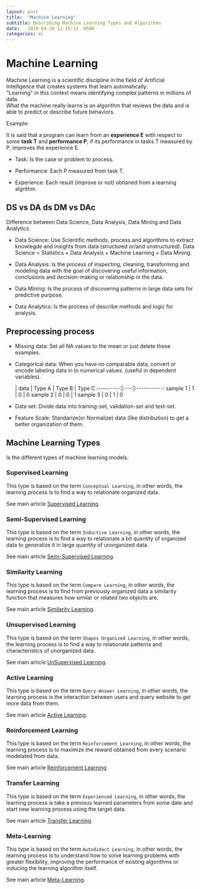```yaml
---
layout: post
title:  "Machine Learning"
subtitle: Describing Machine Learning Types and Algorithms
date:   2019-04-20 12:15:12 -0500
categories: ml
---
```


# Machine Learning

Machine Learning is a scientific discipline in the field of Artificial Intelligence that creates systems that learn automatically.  
"Learning" in this context means identifying complex patterns in millions of data.  
What the machine really learns is an algorithm that reviews the data and is able to predict or describe future behaviors.

Example:

It is said that a program can learn from an **experience E** with respect to some **task T** and **performance P**, if its performance in tasks T measured by P, improves the experience E.

* Task: Is the case or problem to process.

* Performance: Each P measured from task T.

* Experience: Each result (improve or not) obtianed from a learning algrithm.

## DS vs DA ds DM vs DAc

Difference between Data Science, Data Analysis, Data Mining and Data Analytics.

* Data Science: Use Scientific methods, process and algorithms to extract knowlegde and insights from data (structured or/and unstructured). Data Science = Statistics + Data Analysis + Machine Learning + Data Mining.

* Data Analysis: Is the process of inspecting, cleaning, transforming and modeling data with the goal of discovering useful information, conclusions and decision-making or relationship in the data.

* Data Mining: Is the process of discovering patterns in large data sets for predictive purpose.

* Data Analytics: Is the process of describe methods and logic for analysis.

## Preprocessing process

* Missing data: Set all NA values to the mean or just delete these examples.

* Categorical data: When you have no comparable data, convert or encode labeling data in to numerical values. (useful in dependent variables).

  | data | Type A | Type B | Type C
  :---------:|:---:|:-----------:
   sample 1  | 1 | 0 | 0
   sample 2  | 0 | 0 | 1
   sample 3  | 0 | 1 | 0


* Data set: Divide data into training-set, validation-set and test-set.

* Feature Scale: Standarize(or Normalize) data (like distribution) to get a better organization of them.

## Machine Learning Types

Is the different types of machine learning models.

### Supervised Learning

This type is based on the term `Conceptual Learning`, in other words, the learning process is to find a way to relationate organized data.

See main article [Supervised Learning](/ml/supervised_learning).

### Semi-Supervised Learning

This type is based on the term `Inductive Learning`, in other words, the learning process is to find a way to relationate a bit quantity of organized data to generalize it in large quantity of unorganized data.

See main article [Semi-Supervised Learning](/ml/semi_supervised_learning).

### Similarity Learning

This type is based on the term `Compare Learning`, in other words, the learning process is to find from previously organized data a similarity function that measures how similar or related two objects are.

See main article [Similarity Learning](/ml/similarity_learning).

### Unsupervised Learning

This type is based on the term `Shapes Organized Learning`, in other words, the learning process is to find a way to relationate patterns and characteristics of unorganized data.

See main article [UnSupervised Learning](/ml/unsupervised_learning).

### Active Learning

This type is based on the term `Query-Answer Learning`, in other words, the learning process is the interaction between users and query website to get more data from them.

See main article [Active Learning](/ml/active_learning).

### Reinforcement Learning

This type is based on the term `Reinforcement Learning`, in other words, the learning process is to maximize the reward obtained from every scenario modelated from data.

See main article [Reinforcement Learning](/ml/reinforcement_learning).

### Transfer Learning

This type is based on the term `Experienced Learning`, in other words, the learning process is take a previous learned parameters from some date and start new learning process using the target data.

See main article [Transfer Learning](/ml/transfer_learning).

### Meta-Learning

This type is based on the term `Autodidact Learning`, in other words, the learning process is to understand how to solve learning problems with greater flexibility, improving the performance of existing algorithms or inducing the learning algorithm itself.

See main article [Meta-Learning](/ml/meta_learning).

